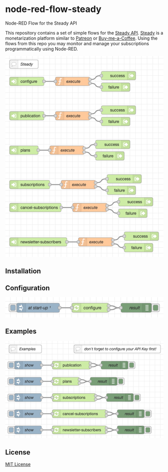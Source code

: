 # node-red-flow-steady #

Node-RED Flow for the Steady API

This repository contains a set of simple flows for the [Steady API](https://developers.steadyhq.com/). [Steady](https://steadyhq.com/en) is a monetarization platform similar to [Patreon](https://www.patreon.com) or [Buy-me-a-Coffee](https://www.buymeacoffee.com/). Using the flows from this repo you may monitor and manage your subscriptions programmatically using Node-RED.

![Steady Flows Screenshot](./Steady-Flows.png)

## Installation ##





## Configuration ##

![Steady Configuration Flow Screenshot](./Steady-Configuration-Flow.png)


## Examples ##

![Steady Example Flows Screenshot](./Steady-Example-Flows.png)



## License ##

[MIT License](LICENSE.md)
